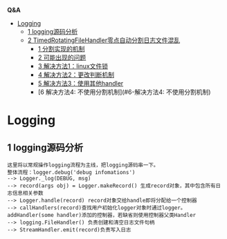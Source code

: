 <!-- markdown-toc start - Don't edit this section. Run M-x markdown-toc-generate-toc again -->
**Q&A**


   * [Logging](#Logging)
      * [1 logging源码分析](#1-logging源码分析)
      * [2 TimedRotatingFileHandler零点自动分割日志文件混乱](#2-TimedRotatingFileHandler零点自动分割日志文件混乱)
         * [1 分割实现的机制](#1-分割实现的机制)
         * [2 可能出现的问题](#2-可能出现的问题)
         * [3 解决方法1：linux文件锁](#3-解决方法1：linux文件锁)
         * [4 解决方法2：更改判断机制](#4-解决方法2：更改判断机制)
         * [5 解决方法3：使用其他handler](#5-解决方法3：使用其他handler)
         * [6 解决方法4: 不使用分割机制](#6-解决方法4: 不使用分割机制)
         
<!-- markdown-toc end -->


# Logging

## 1 logging源码分析

    这里将以常规操作logging流程为主线，把logging源码串一下。
    整体流程：logger.debug('debug infomations') 
    --> Logger._log(DEBUG, msg)
    --> record(args obj) = Logger.makeRecord() 生成record对象，其中包含所有日志信息相关参数
    --> Logger.handle(record) record对象交给handle即将分配给一个控制器
    --> callHandlers(record)查找用户初始化logger对象时通过logger。addHandler(some handler)添加的控制器，若缺省则使用控制器父类Handler
    --> logging.FileHandler() 负责创建和清空日志文件句柄 
    --> StreamHandler.emit(record)负责写入日志
